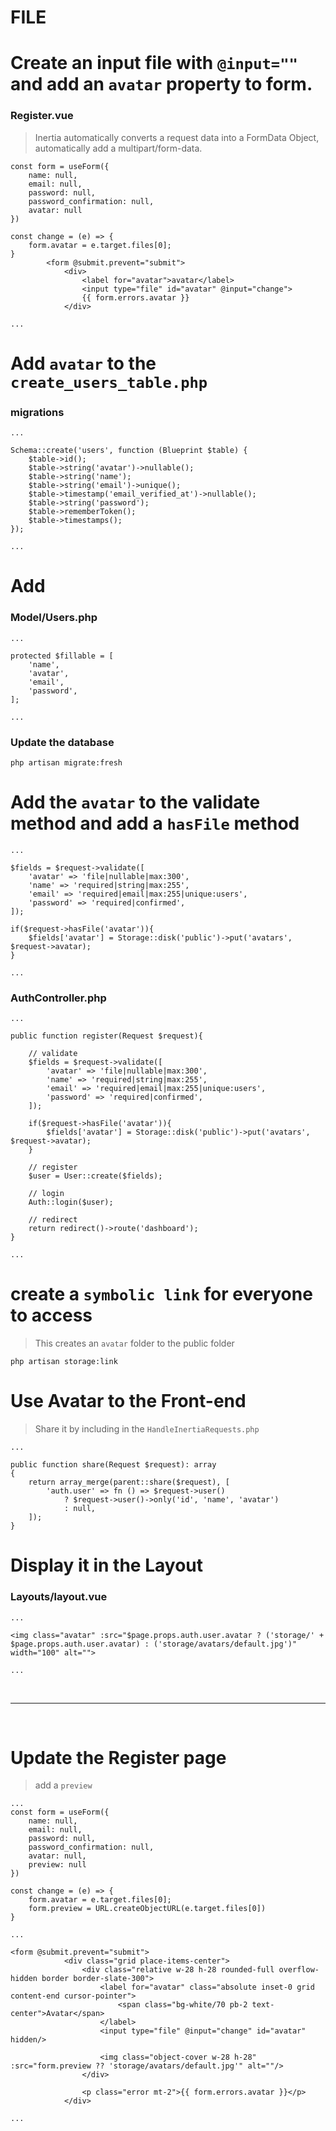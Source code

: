 # FILE 

# Create an input file with `@input=""` and add an `avatar` property to form.
### Register.vue
> Inertia automatically converts a request data into a FormData Object, automatically add a multipart/form-data.
```
const form = useForm({
    name: null,
    email: null,
    password: null,
    password_confirmation: null,
    avatar: null
})

const change = (e) => {
    form.avatar = e.target.files[0];
}
        <form @submit.prevent="submit">
            <div>
                <label for="avatar">avatar</label>
                <input type="file" id="avatar" @input="change">
                {{ form.errors.avatar }}
            </div>

...
```

# Add `avatar` to the `create_users_table.php`
### migrations
```
...

Schema::create('users', function (Blueprint $table) {
    $table->id();
    $table->string('avatar')->nullable();
    $table->string('name');
    $table->string('email')->unique();
    $table->timestamp('email_verified_at')->nullable();
    $table->string('password');
    $table->rememberToken();
    $table->timestamps();
});

...
```

# Add
### Model/Users.php
```
...

protected $fillable = [
    'name',
    'avatar',
    'email',
    'password',
];

...
```

### Update the database
```
php artisan migrate:fresh
```

# Add the `avatar` to the validate method and add a `hasFile` method 
```
...

$fields = $request->validate([
    'avatar' => 'file|nullable|max:300',
    'name' => 'required|string|max:255',
    'email' => 'required|email|max:255|unique:users',
    'password' => 'required|confirmed',
]);

if($request->hasFile('avatar')){
    $fields['avatar'] = Storage::disk('public')->put('avatars', $request->avatar);
}

...
```

### AuthController.php
```
...

public function register(Request $request){

    // validate
    $fields = $request->validate([
        'avatar' => 'file|nullable|max:300',
        'name' => 'required|string|max:255',
        'email' => 'required|email|max:255|unique:users',
        'password' => 'required|confirmed',
    ]);

    if($request->hasFile('avatar')){
        $fields['avatar'] = Storage::disk('public')->put('avatars', $request->avatar);
    }

    // register
    $user = User::create($fields);

    // login
    Auth::login($user);

    // redirect
    return redirect()->route('dashboard');
}

...
```

# create a `symbolic link` for everyone to access
> This creates an `avatar` folder to the public folder
```
php artisan storage:link
```

# Use Avatar to the Front-end
> Share it by including in the `HandleInertiaRequests.php`
```
...

public function share(Request $request): array
{
    return array_merge(parent::share($request), [
        'auth.user' => fn () => $request->user()
            ? $request->user()->only('id', 'name', 'avatar')
            : null,
    ]);
}
```

# Display it in the Layout
### Layouts/layout.vue
```
...

<img class="avatar" :src="$page.props.auth.user.avatar ? ('storage/' + $page.props.auth.user.avatar) : ('storage/avatars/default.jpg')" width="100" alt="">

...
```

<br>
<hr>
<br>

# Update the Register page
> add a `preview`
```
...
const form = useForm({
    name: null,
    email: null,
    password: null,
    password_confirmation: null,
    avatar: null,
    preview: null
})

const change = (e) => {
    form.avatar = e.target.files[0];
    form.preview = URL.createObjectURL(e.target.files[0])
}

...

<form @submit.prevent="submit">
            <div class="grid place-items-center">
                <div class="relative w-28 h-28 rounded-full overflow-hidden border border-slate-300">
                    <label for="avatar" class="absolute inset-0 grid content-end cursor-pointer">
                        <span class="bg-white/70 pb-2 text-center">Avatar</span>
                    </label>
                    <input type="file" @input="change" id="avatar" hidden/>

                    <img class="object-cover w-28 h-28" :src="form.preview ?? 'storage/avatars/default.jpg'" alt=""/>
                </div>

                <p class="error mt-2">{{ form.errors.avatar }}</p>
            </div>

...

```